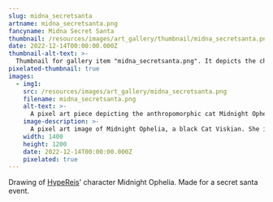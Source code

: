 ```yaml
---
slug: midna_secretsanta
artname: midna_secretsanta.png
fancyname: Midna Secret Santa
thumbnail: /resources/images/art_gallery/thumbnail/midna_secretsanta.png
date: 2022-12-14T00:00:00.000Z
thumbnail-alt-text: >-
  Thumbnail for gallery item "midna_secretsanta.png". It depicts the character Midnight Ophelia looking over her back.
pixelated-thumbnail: true
images:
  - img1:
    src: /resources/images/art_gallery/midna_secretsanta.png
    filename: midna_secretsanta.png
    alt-text: >-
      A pixel art piece depicting the anthropomorphic cat Midnight Ophelia posing.
    image-description: >-
      A pixel art image of Midnight Ophelia, a black Cat Viskian. She is walking towards the left, looking over her shoulder and upwards. She is making a gesture with her left hand and her right hand is on her hip. Towards the uper left corner of the image there is also a portrait drawing of her. She is looking at the viewer with her head tilted up slightly and sticking her tongue out. Both of these are situated on an abstract pink background.
    width: 1400
    height: 1200
    date: 2022-12-14T00:00:00.000Z
    pixelated: true
---
```

<p>
	Drawing of <a href="https://twitter.com/HypeReis" target="_blank">HypeReis</a>' character Midnight Ophelia. Made for a secret santa event.
</p>
